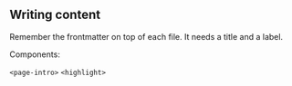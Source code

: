## Writing content

Remember the frontmatter on top of each file. It needs a title and a label.

Components:

`<page-intro>`
`<highlight>`
